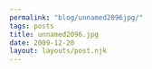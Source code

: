 ```yaml
---
permalink: "blog/unnamed2096jpg/"
tags: posts
title: unnamed2096.jpg
date: 2009-12-20
layout: layouts/post.njk
---
```


